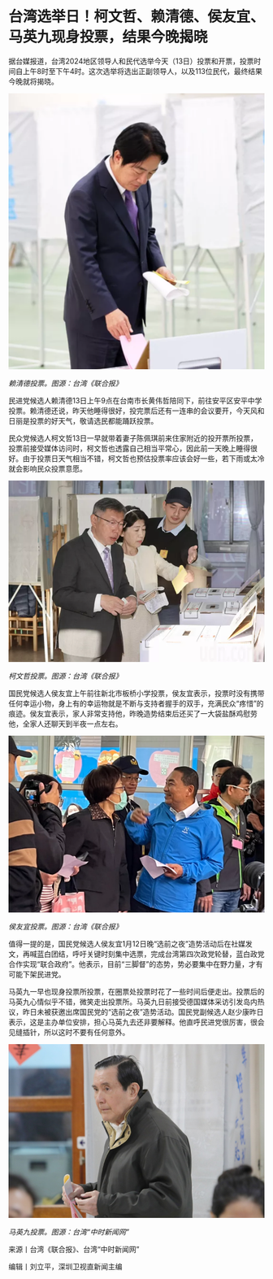 # 台湾选举日！柯文哲、赖清德、侯友宜、马英九现身投票，结果今晚揭晓

据台媒报道，台湾2024地区领导人和民代选举今天（13日）投票和开票，投票时间自上午8时至下午4时。这次选举将选出正副领导人，以及113位民代，最终结果今晚就将揭晓。

![191fb829189e042f6a76ae733f4b5805.jpg](https://raw.githubusercontent.com/qqhsx/qqnews_image/main/2024/01/13/台湾选举日！柯文哲、赖清德、侯友宜、马英九现身投票，结果今晚揭晓/191fb829189e042f6a76ae733f4b5805.jpg)

_赖清德投票。图源：台湾《联合报》_

民进党候选人赖清德13日上午9点在台南市长黄伟哲陪同下，前往安平区安平中学投票。赖清德还说，昨天他睡得很好，投完票后还有一连串的会议要开，今天风和日丽是投票的好天气，敬请选民都能踊跃投票。

民众党候选人柯文哲13日一早就带着妻子陈佩琪前来住家附近的投开票所投票，投票前接受媒体访问时，柯文哲也透露自己相当平常心，因此前一天晚上睡得很好。由于投票日天气相当不错，柯文哲也预估投票率应该会好一些，若下雨或太冷就会影响民众投票意愿。

![4df79b9deb8e393f731fa9cca96310d4.jpg](https://raw.githubusercontent.com/qqhsx/qqnews_image/main/2024/01/13/台湾选举日！柯文哲、赖清德、侯友宜、马英九现身投票，结果今晚揭晓/4df79b9deb8e393f731fa9cca96310d4.jpg)

 _柯文哲投票。图源：台湾《联合报》_

国民党候选人侯友宜上午前往新北市板桥小学投票，侯友宜表示，投票时没有携带任何幸运小物，身上有的幸运物就是不断与支持者握手的双手，充满民众“疼惜”的痕迹。侯友宜表示，家人非常支持他，昨晚造势结束后还买了一大袋盐酥鸡慰劳他，全家人还聊天到半夜一点左右。

![8615198f3fd5660329e1a59eaadff65c.jpg](https://raw.githubusercontent.com/qqhsx/qqnews_image/main/2024/01/13/台湾选举日！柯文哲、赖清德、侯友宜、马英九现身投票，结果今晚揭晓/8615198f3fd5660329e1a59eaadff65c.jpg)

_侯友宜投票。图源：台湾《联合报》_

值得一提的是，国民党候选人侯友宜1月12日晚“选前之夜”造势活动后在社媒发文，再喊蓝白团结，呼吁关键时刻集中选票，完成台湾第四次政党轮替，蓝白政党合作实现“联合政府”。他表示，目前“三脚督”的态势，势必要集中在野力量，才有可能下架民进党。

马英九一早也现身投票所投票，在圈票处投票时花了一些时间后便走出。投票后的马英九心情似乎不错，微笑走出投票所。马英九日前接受德国媒体采访引发岛内热议，昨日未被获邀出席国民党的“选前之夜”造势活动。国民党副候选人赵少康昨日表示，这是主办单位安排，担心马英九去还非要解释。他直呼民进党很厉害，很会见缝插针，所以这时不要有任何意外。

![ff2be054dcdbcdcc70e0fb4b71881e56.jpg](https://raw.githubusercontent.com/qqhsx/qqnews_image/main/2024/01/13/台湾选举日！柯文哲、赖清德、侯友宜、马英九现身投票，结果今晚揭晓/ff2be054dcdbcdcc70e0fb4b71881e56.jpg)

_马英九投票。图源：台湾“中时新闻网”_

来源丨台湾《联合报》、台湾“中时新闻网”

编辑丨刘立平，深圳卫视直新闻主编

